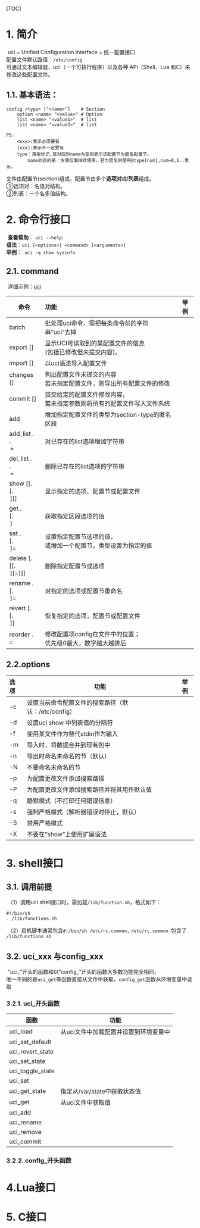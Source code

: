 [TOC]







# 1. 简介

​		uci = Unified Configuration Interface = 统一配置接口  
​		配置文件默认路径：`/etc/config `  
​		可通过文本编辑器、uci（一个可执行程序）以及各种 API（Shell、Lua 和C）来修改这些配置文件。  

## 1.1. 基本语法：

```
config <type> ["<name>"] 	# Section
	option <name> "<value>" # Option	
	list <name> "<value1>"  # list
	list <name> "<value2>"	# list

PS:
	<xxx>:表示必须要有
	[xxx]:表示不一定要有
	type：类型标识,若对应的name为空则表示该配置节为匿名配置节。
		name的目的是：方便后面继续使用，若为匿名则使用@type[num],num=0,1..表示。
```

​		文件由配置节(section)组成，配置节由多个**选项对**或l**列表**组成。  
​				①选项对：名值对结构。  
​				②列表：一个名多值结构。













# 2. 命令行接口

​		**查看帮助**：	`uci --help`:  
​		**语法**：`uci [<options>] <command> [<arguments>]`  
​		**举例：**` uci -q show sysinfo`

## 2.1. command

​		详细示例：[uci](https://blog.csdn.net/hzlarm/article/details/102993291)

| 命令                                             | 功能                                                         | 举例 |
| ------------------------------------------------ | :----------------------------------------------------------- | ---- |
| batch                                            | 批处理uci命令，需把每条命令前的字符串”uci”去掉               |      |
| export     [<config>]                            | 显示UCI可读取到的某配置文件的信息<br />(包括已修改但未提交内容)。 |      |
| import     [<config>]                            | 以uci语法导入配置文件                                        |      |
| changes    [<config>]                            | 列出配置文件未提交的内容<br />若未指定配置文件，则导出所有配置文件的修改 |      |
| commit     [<config>]                            | 提交给定的配置文件修改内容，<br />若未指定参数则将所有的配置文件写入文件系统 |      |
| add        <config> <section-type>               | 增加指定配置文件的类型为section-type的匿名区段               |      |
| add_list   <config>.<section>.<option>=<string>  | 对已存在的list选项增加字符串                                 |      |
| del_list   <config>.<section>.<option>=<string>  | 删除已存在的list选项的字符串                                 |      |
| show       [<config>[.<section>[.<option>]]]     | 显示指定的选项、配置节或配置文件                             |      |
| get        <config>.<section>[.<option>]         | 获取指定区段选项的值                                         |      |
| set        <config>.<section>[.<option>]=<value> | 设置指定配置节选项的值，<br />或增加一个配置节，类型设置为指定的值 |      |
| delete     <config>[.<section>[[.<option>][=]]]  | 删除指定配置节或选项                                         |      |
| rename     <config>.<section>[.<option>]=<name>  | 对指定的选项或配置节重命名                                   |      |
| revert     <config>[.<section>[.<option>]]       | 恢复指定的选项，配置节或配置文件                             |      |
| reorder    <config>.<section>=<position>         | 修改配置项config在文件中的位置；<br />优先级0最大，数字越大越排后 |      |

## 2.2.options

| 选项      | 功能                                                | 举例 |
| :-------- | --------------------------------------------------- | ---- |
| -c <path> | 设置当前命令配置文件的搜索路径（默认：/etc/config） |      |
| -d <str>  | 设置uci show 中列表值的分隔符                       |      |
| -f <file> | 使用某文件作为替代stdin作为输入                     |      |
| -m        | 导入时，将数据合并到现有包中                        |      |
| -n        | 导出时命名未命名的节（默认）                        |      |
| -N        | 不要命名未命名的节                                  |      |
| -p <path> | 为配置更改文件添加搜索路径                          |      |
| -P <path> | 为配置更改文件添加搜索路径并将其用作默认值          |      |
| -q        | 静默模式（不打印任何错误信息）                      |      |
| -s        | 强制严格模式（解析器错误时停止，默认）              |      |
| -S        | 禁用严格模式                                        |      |
| -X        | 不要在“show”上使用扩展语法                          |      |



# 3. shell接口

## 3.1. 调用前提

​		（1）调用uci shell接口时，需加载`/lib/function.sh`，格式如下：  

```shell
#!/bin/sh
. /lib/functions.sh    
```

​		（2）启机脚本通常包含`#!/bin/sh /etc/rc.common,` `/etc/rc.common `包含了 `/lib/functions.sh`

## 3.2. uci_xxx 与config_xxx

​		"uci_"开头的函数和以“config_”开头的函数大多数功能完全相同，  
​		唯一不同的是`uci_get`等函数直接从文件中获取，`config_get`函数从环境变量中读取

### 3.2.1. uci_开头函数

| 函数             | 功能                                  |
| ---------------- | ------------------------------------- |
| uci_load         | 从uci文件中加载配置并设置到环境变量中 |
| uci_set_default  |                                       |
| uci_revert_state |                                       |
| uci_set_state    |                                       |
| uci_toggle_state |                                       |
| uci_set          |                                       |
| uci_get_state    | 指定从/var/state中获取状态值          |
| uci_get          | 从uci文件中获取值                     |
| uci_add          |                                       |
| uci_rename       |                                       |
| uci_remove       |                                       |
| uci_commit       |                                       |



### 3.2.2. confIg_开头函数





# 4.Lua接口





# 5. C接口